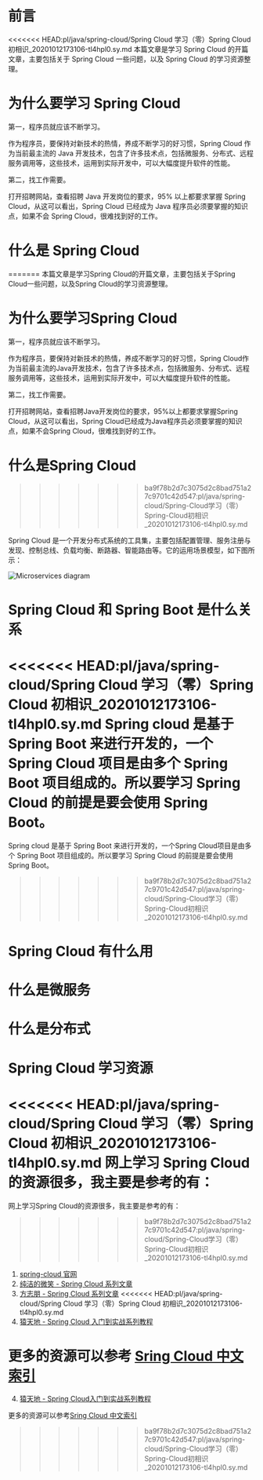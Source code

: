# 前言

<<<<<<< HEAD:pl/java/spring-cloud/Spring Cloud 学习（零）Spring Cloud 初相识_20201012173106-tl4hpl0.sy.md
本篇文章是学习 Spring Cloud 的开篇文章，主要包括关于 Spring Cloud 一些问题，以及 Spring Cloud 的学习资源整理。

# 为什么要学习 Spring Cloud

第一，程序员就应该不断学习。

作为程序员，要保持对新技术的热情，养成不断学习的好习惯，Spring Cloud 作为当前最主流的 Java 开发技术，包含了许多技术点，包括微服务、分布式、远程服务调用等，这些技术，运用到实际开发中，可以大幅度提升软件的性能。

第二，找工作需要。

打开招聘网站，查看招聘 Java 开发岗位的要求，95% 以上都要求掌握 Spring Cloud，从这可以看出，Spring Cloud 已经成为 Java 程序员必须要掌握的知识点，如果不会 Spring Cloud，很难找到好的工作。

# 什么是 Spring Cloud
=======
本篇文章是学习Spring Cloud的开篇文章，主要包括关于Spring Cloud一些问题，以及Spring Cloud的学习资源整理。

# 为什么要学习Spring Cloud

第一，程序员就应该不断学习。

作为程序员，要保持对新技术的热情，养成不断学习的好习惯，Spring Cloud作为当前最主流的Java开发技术，包含了许多技术点，包括微服务、分布式、远程服务调用等，这些技术，运用到实际开发中，可以大幅度提升软件的性能。

第二，找工作需要。

打开招聘网站，查看招聘Java开发岗位的要求，95%以上都要求掌握Spring Cloud，从这可以看出，Spring Cloud已经成为Java程序员必须要掌握的知识点，如果不会Spring Cloud，很难找到好的工作。

# 什么是Spring Cloud
>>>>>>> ba9f78b2d7c3075d2c8bad751a27c9701c42d547:pl/java/spring-cloud/Spring-Cloud学习（零）Spring-Cloud初相识_20201012173106-tl4hpl0.sy.md

Spring Cloud 是一个开发分布式系统的工具集，主要包括配置管理、服务注册与发现、控制总线、负载均衡、断路器、智能路由等。它的运用场景模型，如下图所示：

![Microservices diagram](https://spring.io/images/diagram-microservices-88e01c7d34c688cb49556435c130d352.svg)

# Spring Cloud 和 Spring Boot 是什么关系

<<<<<<< HEAD:pl/java/spring-cloud/Spring Cloud 学习（零）Spring Cloud 初相识_20201012173106-tl4hpl0.sy.md
Spring cloud 是基于 Spring Boot 来进行开发的，一个 Spring Cloud 项目是由多个 Spring Boot 项目组成的。所以要学习 Spring Cloud 的前提是要会使用 Spring Boot。
=======
Spring cloud 是基于 Spring Boot 来进行开发的，一个Spring Cloud项目是由多个 Spring Boot 项目组成的。所以要学习 Spring Cloud 的前提是要会使用 Spring Boot。
>>>>>>> ba9f78b2d7c3075d2c8bad751a27c9701c42d547:pl/java/spring-cloud/Spring-Cloud学习（零）Spring-Cloud初相识_20201012173106-tl4hpl0.sy.md

# Spring Cloud 有什么用

# 什么是微服务

# 什么是分布式

# Spring Cloud 学习资源

<<<<<<< HEAD:pl/java/spring-cloud/Spring Cloud 学习（零）Spring Cloud 初相识_20201012173106-tl4hpl0.sy.md
网上学习 Spring Cloud 的资源很多，我主要是参考的有：
=======
网上学习Spring Cloud的资源很多，我主要是参考的有：
>>>>>>> ba9f78b2d7c3075d2c8bad751a27c9701c42d547:pl/java/spring-cloud/Spring-Cloud学习（零）Spring-Cloud初相识_20201012173106-tl4hpl0.sy.md

1. [spring-cloud 官网](https://spring.io/projects/spring-cloud)
2. [纯洁的微笑 - Spring Cloud 系列文章](http://www.ityouknow.com/spring-cloud.html)
3. [方志朋 - Spring Cloud 系列文章](https://www.fangzhipeng.com/spring-cloud.html)
<<<<<<< HEAD:pl/java/spring-cloud/Spring Cloud 学习（零）Spring Cloud 初相识_20201012173106-tl4hpl0.sy.md
4. [猿天地 - Spring Cloud 入门到实战系列教程](http://cxytiandi.com/blog/detail/17470)

更多的资源可以参考 [Sring Cloud 中文索引](http://springcloud.fun/)
=======
4. [猿天地 - Spring Cloud入门到实战系列教程](http://cxytiandi.com/blog/detail/17470)

更多的资源可以参考[Sring Cloud 中文索引](http://springcloud.fun/)
>>>>>>> ba9f78b2d7c3075d2c8bad751a27c9701c42d547:pl/java/spring-cloud/Spring-Cloud学习（零）Spring-Cloud初相识_20201012173106-tl4hpl0.sy.md
